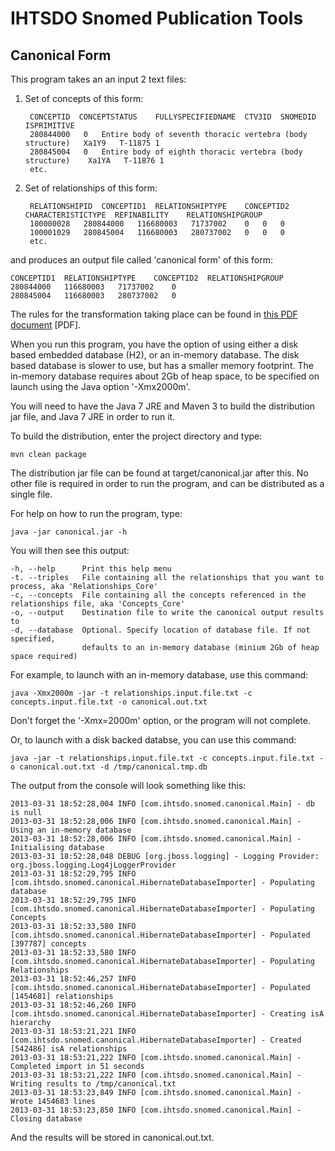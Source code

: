 IHTSDO Snomed Publication Tools
===============================

Canonical Form
--------------

This program takes an an input 2 text files:

1. Set of concepts of this form:

        CONCEPTID  CONCEPTSTATUS	FULLYSPECIFIEDNAME	CTV3ID	SNOMEDID	ISPRIMITIVE
        280844000	0	Entire body of seventh thoracic vertebra (body structure)	Xa1Y9	T-11875	1
        280845004	0	Entire body of eighth thoracic vertebra (body structure)	Xa1YA	T-11876	1
        etc.

2. Set of relationships of this form:

        RELATIONSHIPID  CONCEPTID1	RELATIONSHIPTYPE	CONCEPTID2	CHARACTERISTICTYPE	REFINABILITY	RELATIONSHIPGROUP
        100000028	280844000	116680003	71737002	0	0	0
        100001029	280845004	116680003	280737002	0	0	0
        etc.
    
and produces an output file called 'canonical form' of this form:

    CONCEPTID1  RELATIONSHIPTYPE	CONCEPTID2	RELATIONSHIPGROUP
    280844000	116680003	71737002	0
    280845004	116680003	280737002	0

The rules for the transformation taking place can be found in [this PDF document](https://github.com/sparkling/snomed-publish/blob/master/doc/doc1_CanonicalTableGuide_Current-en-US_INT_20130131.pdf?raw=true) [PDF].

When you run this program, you have the option of using either a disk based embedded database (H2), or an in-memory database.
The disk based database is slower to use, but has a smaller memory footprint. The in-memory database requires about 
2Gb of heap space, to be specified on launch using the Java option '-Xmx2000m'.

You will need to have the Java 7 JRE and Maven 3 to build the distribution jar file, and Java 7 JRE in order to run it.

To build the distribution, enter the project directory and type:

    mvn clean package
    
The distribution jar file can be found at target/canonical.jar after this. No other file is required in order to run the program,
and can be distributed as a single file.

For help on how to run the program, type:

    java -jar canonical.jar -h
    
You will then see this output:

    -h, --help      Print this help menu
    -t. --triples   File containing all the relationships that you want to process, aka 'Relationships_Core'
    -c, --concepts  File containing all the concepts referenced in the relationships file, aka 'Concepts_Core'
    -o, --output    Destination file to write the canonical output results to
    -d, --database  Optional. Specify location of database file. If not specified, 
                    defaults to an in-memory database (minium 2Gb of heap space required)

For example, to launch with an in-memory database, use this command:

    java -Xmx2000m -jar -t relationships.input.file.txt -c concepts.input.file.txt -o canonical.out.txt

Don't forget the '-Xmx=2000m' option, or the program will not complete. 

Or, to launch with a disk backed databse, you can use this command:

    java -jar -t relationships.input.file.txt -c concepts.input.file.txt -o canonical.out.txt -d /tmp/canonical.tmp.db
    
The output from the console will look something like this:

    2013-03-31 18:52:28,004 INFO [com.ihtsdo.snomed.canonical.Main] - db is null
    2013-03-31 18:52:28,006 INFO [com.ihtsdo.snomed.canonical.Main] - Using an in-memory database
    2013-03-31 18:52:28,006 INFO [com.ihtsdo.snomed.canonical.Main] - Initialising database
    2013-03-31 18:52:28,048 DEBUG [org.jboss.logging] - Logging Provider: org.jboss.logging.Log4jLoggerProvider
    2013-03-31 18:52:29,795 INFO [com.ihtsdo.snomed.canonical.HibernateDatabaseImporter] - Populating database
    2013-03-31 18:52:29,795 INFO [com.ihtsdo.snomed.canonical.HibernateDatabaseImporter] - Populating Concepts
    2013-03-31 18:52:33,580 INFO [com.ihtsdo.snomed.canonical.HibernateDatabaseImporter] - Populated [397787] concepts
    2013-03-31 18:52:33,580 INFO [com.ihtsdo.snomed.canonical.HibernateDatabaseImporter] - Populating Relationships
    2013-03-31 18:52:46,257 INFO [com.ihtsdo.snomed.canonical.HibernateDatabaseImporter] - Populated [1454681] relationships
    2013-03-31 18:52:46,260 INFO [com.ihtsdo.snomed.canonical.HibernateDatabaseImporter] - Creating isA hierarchy
    2013-03-31 18:53:21,221 INFO [com.ihtsdo.snomed.canonical.HibernateDatabaseImporter] - Created [542486] isA relationships
    2013-03-31 18:53:21,222 INFO [com.ihtsdo.snomed.canonical.Main] - Completed import in 51 seconds
    2013-03-31 18:53:21,222 INFO [com.ihtsdo.snomed.canonical.Main] - Writing results to /tmp/canonical.txt
    2013-03-31 18:53:23,849 INFO [com.ihtsdo.snomed.canonical.Main] - Wrote 1454683 lines
    2013-03-31 18:53:23,850 INFO [com.ihtsdo.snomed.canonical.Main] - Closing database

And the results will be stored in canonical.out.txt.
